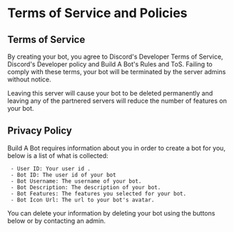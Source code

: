# Terms of Service and Policies

  ## Terms of Service

   By creating your bot, you agree to Discord's Developer Terms of Service, Discord's Developer policy and Build A Bot's Rules and ToS. Failing to comply with these terms, your bot will be terminated by the server admins without notice.

   Leaving this server will cause your bot to be deleted permanently and leaving any of the partnered servers will reduce the number of features on your bot.

  ## Privacy Policy

Build A Bot requires information about you in order to create a bot for you, below is a list of what is collected:

     - User ID: Your user id .
     - Bot ID: The user id of your bot
     - Bot Username: The username of your bot.
     - Bot Description: The description of your bot.
     - Bot Features: The features you selected for your bot.
     - Bot Icon Url: The url to your bot's avatar.

You can delete your information by deleting your bot using the buttons below or by contacting an admin.
